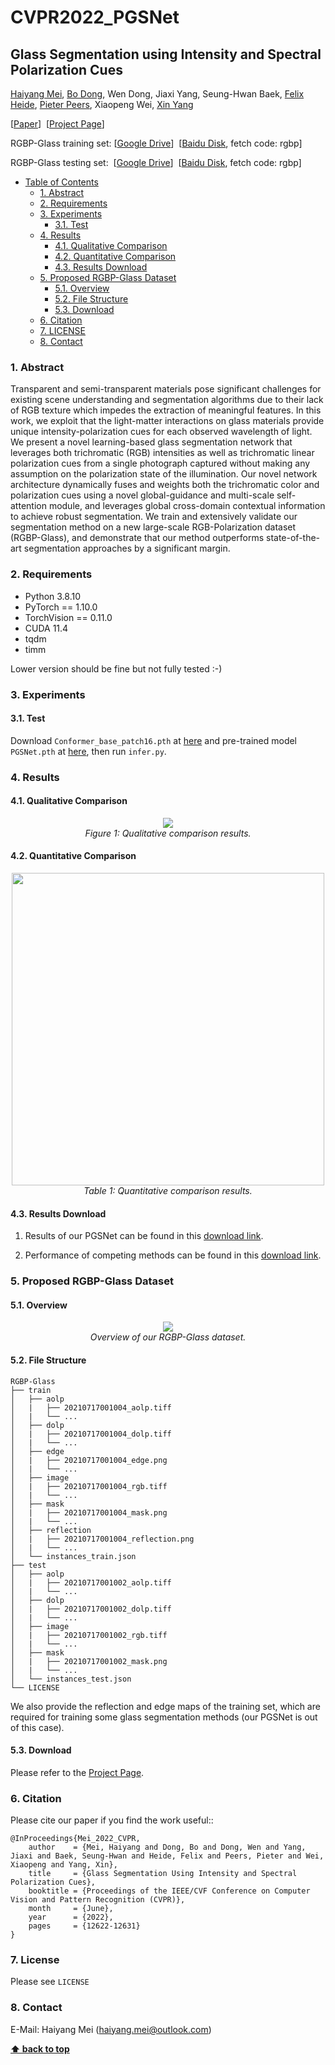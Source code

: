 # CVPR2022_PGSNet

## Glass Segmentation using Intensity and Spectral Polarization Cues
[Haiyang Mei](https://mhaiyang.github.io/), [Bo Dong](https://dongshuhao.github.io/), Wen Dong, Jiaxi Yang, Seung-Hwan Baek, [Felix Heide](https://www.cs.princeton.edu/~fheide/), [Pieter Peers](http://www.cs.wm.edu/~ppeers/), Xiaopeng Wei, [Xin Yang](https://xinyangdut.github.io/)

[[Paper](https://openaccess.thecvf.com/content/CVPR2022/papers/Mei_Glass_Segmentation_Using_Intensity_and_Spectral_Polarization_Cues_CVPR_2022_paper.pdf)]&nbsp;&nbsp;[[Project Page](https://mhaiyang.github.io/CVPR2022_PGSNet/index.html)]

RGBP-Glass training set:&nbsp;[[Google Drive](https://drive.google.com/file/d/1L7M3DlSeIeFr7eqDFfp5X_9UH6Qr-tPB/view?usp=sharing)]&nbsp;&nbsp;[[Baidu Disk](https://pan.baidu.com/s/1OlBf27cSglvYZCSM2Jv00w), fetch code: rgbp]

RGBP-Glass testing set:&nbsp;&nbsp;[[Google Drive](https://drive.google.com/file/d/1RyIAPN9xZLe6GPeDmPrU2RJ9fbBroga8/view?usp=sharing)]&nbsp;&nbsp;[[Baidu Disk](https://pan.baidu.com/s/1OlBf27cSglvYZCSM2Jv00w), fetch code: rgbp]

- [Table of Contents](#glass-segmentation-using-intensity-and-spectral-polarization-cues)
  * [1. Abstract](#1-abstract)
  * [2. Requirements](#2-requirements)
  * [3. Experiments](#3-experiments)
    + [3.1. Test](#31-test)
  * [4. Results](#4-results)
    + [4.1. Qualitative Comparison](#41-qualitative-comparison)
    + [4.2. Quantitative Comparison](#42-quantitative-comparison)
    + [4.3. Results Download](#43-results-download)
  * [5. Proposed RGBP-Glass Dataset](#5-proposed-rgbp-glass-dataset)
    + [5.1. Overview](#51-overview)
    + [5.2. File Structure](#52-file-structure)
    + [5.3. Download](#53-download)
  * [6. Citation](#6-citation)
  * [7. LICENSE](#7-license)
  * [8. Contact](#8-contact)

### 1. Abstract

Transparent and semi-transparent materials pose significant challenges for existing scene understanding and segmentation algorithms due to their lack of RGB texture which impedes the extraction of meaningful features. In this work, we exploit that the light-matter interactions on glass materials provide unique intensity-polarization cues for each observed wavelength of light. We present a novel learning-based glass segmentation network that leverages both trichromatic (RGB) intensities as well as trichromatic linear polarization cues from a single photograph captured without making any assumption on the polarization state of the illumination. Our novel network architecture dynamically fuses and weights both the trichromatic color and polarization cues using a novel global-guidance and multi-scale self-attention module, and leverages global cross-domain contextual information to achieve robust segmentation.  We train and extensively validate our segmentation method on a new large-scale RGB-Polarization dataset (RGBP-Glass), and demonstrate that our method outperforms state-of-the-art segmentation approaches by a significant margin.


### 2. Requirements
* Python 3.8.10
* PyTorch == 1.10.0
* TorchVision == 0.11.0
* CUDA 11.4
* tqdm
* timm

Lower version should be fine but not fully tested :-)


### 3. Experiments

#### 3.1. Test
Download `Conformer_base_patch16.pth` at [here](https://drive.google.com/file/d/1UoOyGa-vQtGWLAl-VADJ1bedzMaAvc22/view?usp=sharing) and pre-trained model `PGSNet.pth` at [here](https://mhaiyang.github.io/CVPR2022_PGSNet/index.html), then run `infer.py`.


### 4. Results

#### 4.1. Qualitative Comparison

<p align="center">
    <img src="assets/figure1.png"/> <br />
    <em> 
    Figure 1: Qualitative comparison results.
    </em>
</p>

#### 4.2. Quantitative Comparison

<p align="center">
    <img width="500" src="assets/table1.png"/> <br />
    <em> 
    Table 1: Quantitative comparison results.
    </em>
</p>

#### 4.3. Results Download 

1. Results of our PGSNet can be found in this [download link](https://mhaiyang.github.io/CVPR2022_PGSNet/index.html).

2. Performance of competing methods can be found in this [download link](https://mhaiyang.github.io/CVPR2022_PGSNet/index.html).


### 5. Proposed RGBP-Glass Dataset

#### 5.1. Overview

<p align="center">
    <img src="assets/pipeline.png"/> <br />
    <em> 
    Overview of our RGBP-Glass dataset.
    </em>
</p>

#### 5.2. File Structure
	RGBP-Glass
	├── train
	│   ├── aolp
    │   |   ├── 20210717001004_aolp.tiff
    │   |   └── ...
	│   ├── dolp
    │   |   ├── 20210717001004_dolp.tiff
    │   |   └── ...
	│   ├── edge
    │   |   ├── 20210717001004_edge.png
    │   |   └── ...
	│   ├── image
    │   |   ├── 20210717001004_rgb.tiff
    │   |   └── ...
	│   ├── mask
    │   |   ├── 20210717001004_mask.png
    │   |   └── ...
	│   ├── reflection
    │   |   ├── 20210717001004_reflection.png
    │   |   └── ...
    │   └── instances_train.json
	├── test
	│   ├── aolp
    │   |   ├── 20210717001002_aolp.tiff
    │   |   └── ...
	│   ├── dolp
    │   |   ├── 20210717001002_dolp.tiff
    │   |   └── ...
	│   ├── image
    │   |   ├── 20210717001002_rgb.tiff
    │   |   └── ...
	│   ├── mask
    │   |   ├── 20210717001002_mask.png
    │   |   └── ...
    │   └── instances_test.json
	└── LICENSE

We also provide the reflection and edge maps of the training set, which are required for training some glass segmentation methods (our PGSNet is out of this case).

#### 5.3. Download
Please refer to the [Project Page](https://mhaiyang.github.io/CVPR2022_PGSNet/index.html).


### 6. Citation
Please cite our paper if you find the work useful::

```
@InProceedings{Mei_2022_CVPR,
    author    = {Mei, Haiyang and Dong, Bo and Dong, Wen and Yang, Jiaxi and Baek, Seung-Hwan and Heide, Felix and Peers, Pieter and Wei, Xiaopeng and Yang, Xin},
    title     = {Glass Segmentation Using Intensity and Spectral Polarization Cues},
    booktitle = {Proceedings of the IEEE/CVF Conference on Computer Vision and Pattern Recognition (CVPR)},
    month     = {June},
    year      = {2022},
    pages     = {12622-12631}
}
```


### 7. License

Please see `LICENSE`

### 8. Contact
E-Mail: Haiyang Mei (haiyang.mei@outlook.com)


**[⬆ back to top](#1-abstract)**